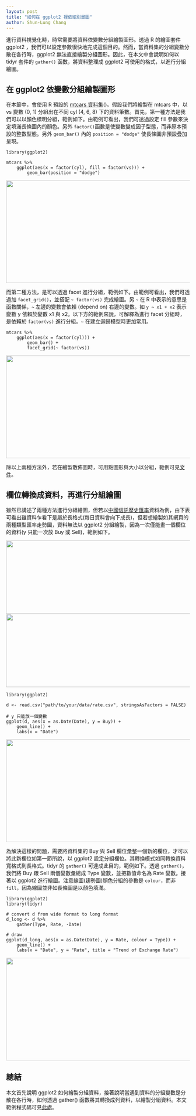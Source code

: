 ```yaml
---
layout: post
title: "如何在 ggplot2 裡依組別畫圖"
author: Shun-Lung Chang
---
```


進行資料視覺化時，時常需要將資料依變數分組繪製圖形。透過 R 的繪圖套件 ggplot2 ，我們可以設定參數很快地完成這個目的。然而，當資料集的分組變數分散在各行時，ggplot2 無法直接繪製分組圖形。因此，在本文中會說明如何以 tidyr 套件的 `gather()` 函數，將資料整理成 ggplot2 可使用的格式，以進行分組繪圖。

<!--more-->

## 在 ggplot2 依變數分組繪製圖形

在本節中，會使用 R 預設的 [mtcars 資料集](https://stat.ethz.ch/R-manual/R-devel/library/datasets/html/mtcars.html)()。假設我們將繪製在 mtcars 中，以 vs 變數 (0, 1) 分組出在不同 cyl (4, 6, 8) 下的資料筆數。首先，第一種方法是我們可以以顏色標明分組，範例如下。由範例可看出，我們可透過設定 fill 參數來決定填滿長條圖內的顏色。另外 `factor()`函數是使變數變成因子型態，而非原本預設的整數型態。另外 `geom_bar()` 內的 `position = "dodge"` 使長條圖非預設疊加呈現。

```
library(ggplot2)

mtcars %>% 
    ggplot(aes(x = factor(cyl), fill = factor(vs))) +
        geom_bar(position = "dodge")
```

<center><img src="http://i.imgur.com/AT5qoN7.png" width="520" height="280"></center>

而第二種方法，是可以透過 facet 進行分組，範例如下。由範例可看出，我們可透過加 ```facet_grid()```，並搭配 `~ factor(vs)` 完成繪圖。另 `~` 在 R 中表示的意思是函數關係，`~` 左邊的變數會依賴 (depend on) 右邊的變數。如 `y ~ x1 + x2` 表示變數 y 依賴於變數 x1 與 x2。以下方的範例來說，可解釋為進行 facet 分組時，是依賴於 `factor(vs)` 進行分組。`~` 在建立迴歸模型時更加常用。

```
mtcars %>% 
    ggplot(aes(x = factor(cyl))) +
        geom_bar() +
        facet_grid(~ factor(vs))

```

<center><img src="http://i.imgur.com/Ct5Y5Wd.png" width="520" height="280"></center>

除以上兩種方法外，若在繪製散佈圖時，可用點圖形與大小以分組，範例可見[文件](http://docs.ggplot2.org/current/geom_point.html)。

## 欄位轉換成資料，再進行分組繪圖

雖然已講述了兩種方法進行分組繪圖，但若以[中國信託歷史匯率](http:/goo.gl/2XzN9o)資料為例，由下表可看出雖資料乍看下是屬於長格式(每日資料會向下成長)，但若想繪製如其網頁的兩種類型匯率走勢圖，資料無法以 ggplot2 分組繪製，因為一次僅能畫一個欄位的資料(y 只能一次放 Buy 或 Sell)，範例如下。

<center><img src="http://i.imgur.com/LwqDCCZ.png" width="520" height="200"></center>

<center><img src="http://i.imgur.com/cTGBdPX.png" width="520" height="200"></center>

```
library(ggplot2)

d <- read.csv("path/to/your/data/rate.csv", stringsAsFactors = FALSE)

# y 只能放一個變數
ggplot(d, aes(x = as.Date(Date), y = Buy)) +
    geom_line() +
    labs(x = "Date")
```

<center><img src="http://i.imgur.com/MxRGV2y.png" width="520" height="280"></center>


為解決這樣的問題，需要將資料集的 Buy 與 Sell 欄位彙整一個新的欄位，才可以將此新欄位如第一節所說，以 ggplot2 設定分組欄位。其轉換模式如同轉換資料寬格式到長格式。tidyr 的 `gather()` 可達成此目的，範例如下。透過 `gather()`，我們將 Buy 跟 Sell 兩個變數彙總成 Type 變數，並把數值命名為 Rate 變數。接著以 ggplot2 進行繪圖。注意線圖(趨勢圖)顏色分組的參數是 `colour`，而非 `fill`，因為線圖並非如長條圖是以顏色填滿。

```
library(ggplot2)
library(tidyr)

# convert d from wide format to long format
d_long <- d %>% 
    gather(Type, Rate, -Date) 
 
# draw
ggplot(d_long, aes(x = as.Date(Date), y = Rate, colour = Type)) +
    geom_line() +
    labs(x = "Date", y = "Rate", title = "Trend of Exchange Rate")
```

<center><img src="http://i.imgur.com/oki92en.png" width="520" height="280"></center>

## 總結

本文首先說明 ggplot2 如何繪製分組資料，接著說明當遇到資料的分組變數是分散在各行時，如何透過 gather() 函數將其轉換成列資料，以繪製分組資料。本文範例程式碼可見[此處](https://rawgit.com/ConnerChang/blog_examples/master/group_data_in_ggplot2.html)。